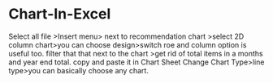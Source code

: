 # Chart-In-Excel
Select all file >Insert menu> next to recommendation chart >select 2D column chart>you can choose design>switch roe and column option is useful too.
filter that that next to the chart >get rid of total items in a months and year end total.
copy and paste it in Chart Sheet
Change Chart Type>line type>you can basically choose any chart. 
